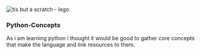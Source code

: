 ![tis but a scratch - lego](https://i.imgur.com/qzKzC9O.jpeg)
### Python-Concepts
As i am learning python i thought it would be good to gather core concepts that make the language and link resources to them.
